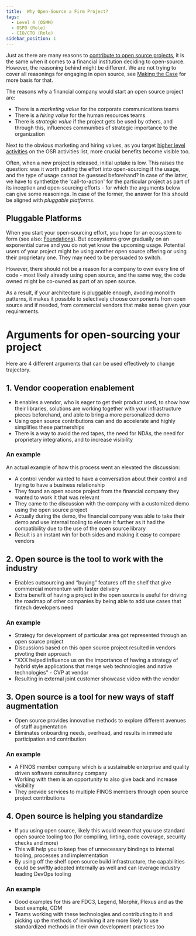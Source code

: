 ```yaml
---
title:  Why Open-Source a Firm Project?
tags: 
  - Level 4 (OSMM)
  - OSPO (Role)
  - CIO/CTO (Role)
sidebar_position: 1
---
```


Just as there are many reasons to [contribute to open source projects](../Level-3/Contributing-To-Projects), it is the same when it comes to a financial institution deciding to open-source.  However, the reasoning behind might be different. We are not trying to cover all reasonings for engaging in open source, see [Making the Case](../Level-3/Making-The-Case) for more basis for that. 

The reasons why a financial company would start an open source project are:

 * There is a _marketing value_ for the corporate communications teams
 * There is a _hiring value_ for the human resources teams
 * There is _strategic value_ if the project gets be used by others, and through this, influences communities of strategic importance to the organization

Next to the obvious marketing and hiring values, as you target [higher level activities](../Introduction) on the OSR activities list, more crucial benefits become visible too.

Often, when a new project is released, initial uptake is low. This raises the question: was it worth putting the effort into open-sourcing if the usage, and the type of usage cannot be guessed beforehand? In case of the latter, we have to synthetize the 'call-to-action' for the particular project as part of its inception and open-sourcing efforts - for which the arguments below can give some reasonings. In case of the former, the answer for this should be aligned with _pluggable platforms_.

## Pluggable Platforms

When you start your open-sourcing effort, you hope for an ecosystem to form (see also: [Foundations](../Level-3/Foundations)). But ecosystems grow gradually on an exponential curve and you do not yet know the upcoming usage.  Potential users of your project might be using another open source offering or using their proprietary one.   They may need to be persuaded to switch.

However, there should not be a reason for a company to own every line of code - most likely already using open source, and the same way, the code owned might be co-owned as part of an open source.

As a result, if your architecture is pluggable enough, avoding monolith patterns, it makes it possible to selectively choose components from open source and if needed, from commercial vendors that make sense given your requirements.

# Arguments for open-sourcing your project

Here are 4 different arguments that can be used effectively to change trajectory.

## 1. Vendor cooperation enablement

 * It enables a vendor, who is eager to get their product used, to show how their libraries, solutions are working together with your infrastructure pieces beforehand, and able to bring a more personalized demo
 * Using open source contributions can and do accelerate and highly simplifies these partnerships
 * There is a way to avoid the red tapes, the need for NDAs, the need for proprietary integrations, and to increase visibility

### An example

An actual example of how this process went an elevated the discussion:

 * A control vendor wanted to have a conversation about their control and trying to have a business relationship
 * They found an open source project from the financial company they wanted to work it that was relevant
 * They came to the discussion with the company with a customized demo using the open source project
 * Actually during the demo, the financial company was able to take their demo and use internal tooling to elevate it further as it had the compatibility due to the use of the open source library
 * Result is an instant win for both sides and making it easy to compare vendors

## 2. Open source is the tool to work with the industry

 * Enables outsourcing and “buying” features off the shelf that give commercial momentum with faster delivery
 * Extra benefit of having a project in the open source is useful for driving the roadmap of other companies by being able to add use cases that fintech developers need

### An example

 * Strategy for development of particular area got represented through an open source project
 * Discussions based on this open source project resulted in vendors pivoting their approach
  * "XXX helped influence us on the importance of having a strategy of hybrid style applications that merge web technologies and native technologies" - CVP at vendor
 * Resulting in external joint customer showcase video with the vendor

## 3. Open source is a tool for new ways of staff augmentation

 * Open source provides innovative methods to explore different avenues of staff augmentation
 * Eliminates onboarding needs, overhead, and results in immediate participation and contribution

### An example

 * A FINOS member company which is a sustainable enterprise and quality driven software consultancy company
 * Working with them is an opportunity to also give back and increase visibility
 * They provide services to multiple FINOS members through open source project contributions

## 4. Open source is helping you standardize

 * If you using open source, likely this would mean that you use standard open source tooling too (for compiling, linting, code coverage, security checks and more)
 * This will help you to keep free of unnecessary bindings to internal tooling, processes and implementation
 * By using off the shelf open source build infrastructure, the capabilities could be swiftly adopted internally as well and can leverage industry leading DevOps tooling

### An example

 * Good examples for this are FDC3, Legend, Morphir, Plexus and as the best example, CDM
 * Teams working with these technologies and contributing to it and picking up the methods of involving it are more likely to use standardized methods in their own development practices too


